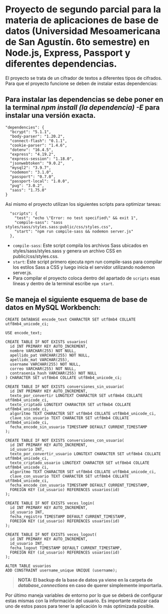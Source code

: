 # Proyecto de segundo parcial para la materia de aplicaciones de base de datos (Universidad Mesoamericana de San Agustín. 6to semestre) en Node.js, Express, Passport y diferentes dependencias.
El proyecto se trata de un cifrador de textos a diferentes tipos de cifrados. Para que el proyecto funcione se deben de instalar estas dependencias:
## **Para instalar las dependencias se debe poner en la terminal _npm install (la dependencia) -E_ para instalar una versión exacta.**
```
"dependencies": {
  "bcrypt": "5.1.1",
  "body-parser": "1.20.2",
  "connect-flash": "0.1.1",
  "cookie-parser": "1.4.6",
  "dotenv": "16.4.5",
  "express": "4.19.2",
  "express-session": "1.18.0",
  "jsonwebtoken": "9.0.2",
  "mysql2": "3.9.7",
  "nodemon": "3.1.0",
  "passport": "0.7.0",
  "passport-local": "1.0.0",
  "pug": "3.0.2",
  "sass": "1.75.0"
}
```
Así mismo el proyecto utilizan los siguientes scripts para optimizar tareas:
```
  "scripts": {
    "test": "echo \"Error: no test specified\" && exit 1",
    "compile-sass": "sass styles/sass/styles.sass:public/css/styles.css",
    "start": "npm run compile-sass && nodemon server.js"
  },
```
+ `compile-sass`: Este script compila los archivos Sass ubicados en styles/sass/styles.sass y genera un archivo CSS en public/css/styles.css.
+ `start`: Este script primero ejecuta npm run compile-sass para compilar los estilos Sass a CSS y luego inicia el servidor utilizando nodemon server.js.
+ Para compilar el proyecto coloca dentro del apartado de `scripts` esas líneas y dentro de la terminal escribe `npm start`.
## Se maneja el siguiente esquema de base de datos en MySQL Workbench:
```
CREATE DATABASE encode_text CHARACTER SET utf8mb4 COLLATE utf8mb4_unicode_ci;

USE encode_text;

CREATE TABLE IF NOT EXISTS usuarios(
  id INT PRIMARY KEY AUTO_INCREMENT, 
  nombre VARCHAR(255) NOT NULL,
  apellido_pat VARCHAR(255) NOT NULL,
  apellido_mat VARCHAR(255),
  username VARCHAR(255) NOT NULL,
  correo VARCHAR(255) NOT NULL,
  contrasenia_hash VARCHAR(255) NOT NULL
) CHARACTER SET utf8mb4 COLLATE utf8mb4_unicode_ci;

CREATE TABLE IF NOT EXISTS conversiones_sin_usuario(
  id INT PRIMARY KEY AUTO_INCREMENT,
  texto_por_convertir LONGTEXT CHARACTER SET utf8mb4 COLLATE utf8mb4_unicode_ci,
  texto_criptado LONGTEXT CHARACTER SET utf8mb4 COLLATE utf8mb4_unicode_ci,
  algoritmo TEXT CHARACTER SET utf8mb4 COLLATE utf8mb4_unicode_ci,
  clave_sin_usuario TEXT CHARACTER SET utf8mb4 COLLATE utf8mb4_unicode_ci,
  fecha_encode_sin_usuario TIMESTAMP DEFAULT CURRENT_TIMESTAMP
);

CREATE TABLE IF NOT EXISTS conversiones_con_usuario(
  id INT PRIMARY KEY AUTO_INCREMENT,
  id_usuario INT, 
  texto_por_convertir_usuario LONGTEXT CHARACTER SET utf8mb4 COLLATE utf8mb4_unicode_ci,
  texto_criptado_usuario LONGTEXT CHARACTER SET utf8mb4 COLLATE utf8mb4_unicode_ci,
  algoritmo TEXT CHARACTER SET utf8mb4 COLLATE utf8mb4_unicode_ci,
  clave_con_usuario TEXT CHARACTER SET utf8mb4 COLLATE utf8mb4_unicode_ci,
  fecha_encode_con_usuario TIMESTAMP DEFAULT CURRENT_TIMESTAMP,
  FOREIGN KEY (id_usuario) REFERENCES usuarios(id)
);

CREATE TABLE IF NOT EXISTS veces_login(
  id INT PRIMARY KEY AUTO_INCREMENT,
  id_usuario INT, 
  fecha_registro TIMESTAMP DEFAULT CURRENT_TIMESTAMP,
  FOREIGN KEY (id_usuario) REFERENCES usuarios(id)
);

CREATE TABLE IF NOT EXISTS veces_logout(
  id INT PRIMARY KEY AUTO_INCREMENT,
  id_usuario INT,
  fecha_logout TIMESTAMP DEFAULT CURRENT_TIMESTAMP,
  FOREIGN KEY (id_usuario) REFERENCES usuarios(id)
);

ALTER TABLE usuarios
ADD CONSTRAINT username_unique UNIQUE (username);
```
> **NOTA: El backup de la base de datos ya viene en la carpeta de _database_connections_ en caso de querer simplemente importarla.**

Por último maneja variables de entorno por lo que se deberá de configurar estas mismas con la información del usuario. Es importante realizar cada uno de estos pasos para tener la aplicación lo más optimizada posible.
